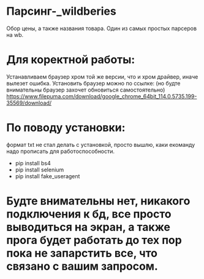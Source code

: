 # Парсинг-_wildberies
Обор цены, а также названия товара. Один из самых простых парсеров на wb.

# Для коректной работы:
Устанавливаем браузер хром той же версии, что и хром драйвер, иначе вылезет ошибка. Установить браузер можно по ссылке: (но будте внимательны браузер захочет обновиться самостоятельно) 
https://www.filepuma.com/download/google_chrome_64bit_114.0.5735.199-35569/download/

# По поводу установки:
формат txt не стал делать с установкой, просто вышлю, каки екоманду надо прописать для работоспособности.
- pip install bs4
- pip install selenium
- pip install fake_useragent 

# Будте внимательны нет, никакого подключения к бд, все просто выводиться на экран, а также прога будет работать до тех пор пока не запарстить все, что связано с вашим запросом.
